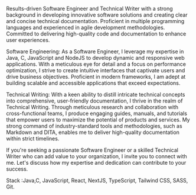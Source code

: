
Results-driven Software Engineer and Technical Writer with a strong background in developing innovative software solutions and creating clear and concise technical documentation. Proficient in multiple programming languages and experienced in agile development methodologies. Committed to delivering high-quality code and documentation to enhance user experiences. 

Software Engineering:
As a Software Engineer, I leverage my expertise in Java, C, JavaScript and NodeJS to develop dynamic and responsive web applications. With a meticulous eye for detail and a focus on performance optimization, I strive to create intuitive interfaces that captivate users and drive business objectives. Proficient in modern frameworks, I am adept at building scalable and accessible applications that exceed expectations.

Technical Writing:
With a keen ability to distill intricate technical concepts into comprehensive, user-friendly documentation, I thrive in the realm of Technical Writing. Through meticulous research and collaboration with cross-functional teams, I produce engaging guides, manuals, and tutorials that empower users to maximize the potential of products and services. My strong command of industry-standard tools and methodologies, such as Markdown and DITA, enables me to deliver high-quality documentation within strict timelines.


If you're seeking a passionate Software Engineer or a skilled Technical Writer who can add value to your organization, I invite you to connect with me. Let's discuss how my expertise and dedication can contribute to your success.

Stack :Java,C, JavaScript, React, NextJS, TypeScript, Tailwind CSS, SASS, Git.
